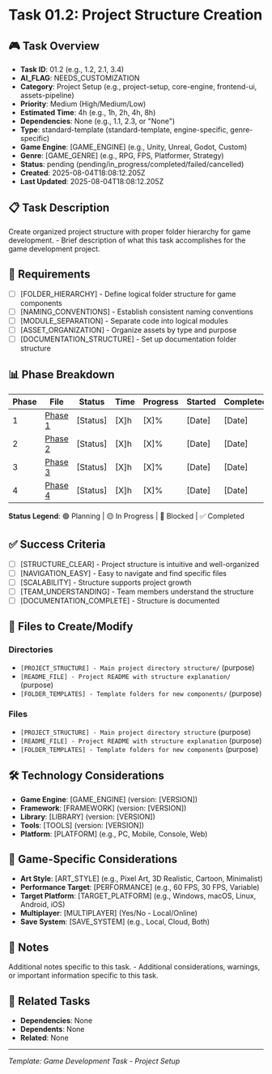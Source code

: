 # Task 01.2: Project Structure Creation

## 🎮 Task Overview
- **Task ID**: 01.2 (e.g., 1.2, 2.1, 3.4)
- **AI_FLAG**: NEEDS_CUSTOMIZATION
- **Category**: Project Setup (e.g., project-setup, core-engine, frontend-ui, assets-pipeline)
- **Priority**: Medium (High/Medium/Low)
- **Estimated Time**: 4h (e.g., 1h, 2h, 4h, 8h)
- **Dependencies**: None (e.g., 1.1, 2.3, or "None")
- **Type**: standard-template (standard-template, engine-specific, genre-specific)
- **Game Engine**: [GAME_ENGINE] (e.g., Unity, Unreal, Godot, Custom)
- **Genre**: [GAME_GENRE] (e.g., RPG, FPS, Platformer, Strategy)
- **Status**: pending (pending/in_progress/completed/failed/cancelled)
- **Created**: 2025-08-04T18:08:12.205Z
- **Last Updated**: 2025-08-04T18:08:12.205Z

## 📋 Task Description
Create organized project structure with proper folder hierarchy for game development. - Brief description of what this task accomplishes for the game development project.

## 🎯 Requirements
- [ ] [FOLDER_HIERARCHY] - Define logical folder structure for game components
- [ ] [NAMING_CONVENTIONS] - Establish consistent naming conventions
- [ ] [MODULE_SEPARATION] - Separate code into logical modules
- [ ] [ASSET_ORGANIZATION] - Organize assets by type and purpose
- [ ] [DOCUMENTATION_STRUCTURE] - Set up documentation folder structure

## 📊 Phase Breakdown
| Phase | File | Status | Time | Progress | Started | Completed |
|-------|------|--------|------|----------|---------|-----------|
| 1 | [Phase 1](./02-project-structure-creation-phase-1.md) | [Status] | [X]h | [X]% | [Date] | [Date] |
| 2 | [Phase 2](./02-project-structure-creation-phase-2.md) | [Status] | [X]h | [X]% | [Date] | [Date] |
| 3 | [Phase 3](./02-project-structure-creation-phase-3.md) | [Status] | [X]h | [X]% | [Date] | [Date] |
| 4 | [Phase 4](./02-project-structure-creation-phase-4.md) | [Status] | [X]h | [X]% | [Date] | [Date] |

**Status Legend**: 🟢 Planning | 🟡 In Progress | 🔴 Blocked | ✅ Completed

## ✅ Success Criteria
- [ ] [STRUCTURE_CLEAR] - Project structure is intuitive and well-organized
- [ ] [NAVIGATION_EASY] - Easy to navigate and find specific files
- [ ] [SCALABILITY] - Structure supports project growth
- [ ] [TEAM_UNDERSTANDING] - Team members understand the structure
- [ ] [DOCUMENTATION_COMPLETE] - Structure is documented

## 📁 Files to Create/Modify
### Directories
- `[PROJECT_STRUCTURE] - Main project directory structure/` (purpose)
- `[README_FILE] - Project README with structure explanation/` (purpose)
- `[FOLDER_TEMPLATES] - Template folders for new components/` (purpose)

### Files
- `[PROJECT_STRUCTURE] - Main project directory structure` (purpose)
- `[README_FILE] - Project README with structure explanation` (purpose)
- `[FOLDER_TEMPLATES] - Template folders for new components` (purpose)

## 🛠️ Technology Considerations
- **Game Engine**: [GAME_ENGINE] (version: [VERSION])
- **Framework**: [FRAMEWORK] (version: [VERSION])
- **Library**: [LIBRARY] (version: [VERSION])
- **Tools**: [TOOLS] (version: [VERSION])
- **Platform**: [PLATFORM] (e.g., PC, Mobile, Console, Web)

## 🎨 Game-Specific Considerations
- **Art Style**: [ART_STYLE] (e.g., Pixel Art, 3D Realistic, Cartoon, Minimalist)
- **Performance Target**: [PERFORMANCE] (e.g., 60 FPS, 30 FPS, Variable)
- **Target Platform**: [TARGET_PLATFORM] (e.g., Windows, macOS, Linux, Android, iOS)
- **Multiplayer**: [MULTIPLAYER] (Yes/No - Local/Online)
- **Save System**: [SAVE_SYSTEM] (e.g., Local, Cloud, Both)

## 📝 Notes
Additional notes specific to this task. - Additional considerations, warnings, or important information specific to this task.

## 🔗 Related Tasks
- **Dependencies**: None
- **Dependents**: None
- **Related**: None

---
*Template: Game Development Task - Project Setup* 